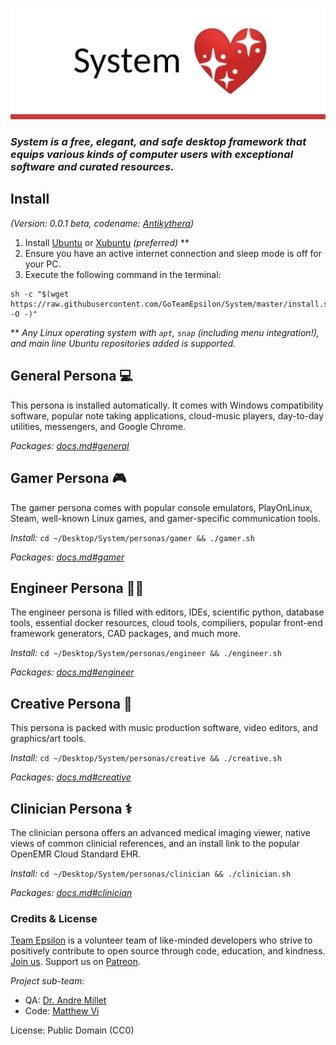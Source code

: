 ![IMG](./logo.png)

### _System is a free, elegant, and safe desktop framework that equips various kinds of computer users with exceptional software and curated resources._

## Install

_(Version: 0.0.1 *beta*, codename: [Antikythera](https://en.wikipedia.org/wiki/Antikythera_mechanism))_

1. Install [Ubuntu](https://www.ubuntu.com/download/desktop) or [Xubuntu](https://xubuntu.org/) _(preferred)_ **
2. Ensure you have an active internet connection and sleep mode is off for your PC. 
3. Execute the following command in the terminal:
```
sh -c "$(wget https://raw.githubusercontent.com/GoTeamEpsilon/System/master/install.sh -O -)"
```

** _Any Linux operating system with `apt`, `snap` (including menu integration!), and main line Ubuntu repositories added is supported._

## General Persona 💻

This persona is installed automatically. It comes with Windows compatibility software, popular note taking applications, cloud-music players, day-to-day utilities, messengers, and Google Chrome.

_Packages: [docs.md#general](https://github.com/GoTeamEpsilon/System/blob/master/personas/docs.md#general)_

## Gamer Persona 🎮

The gamer persona comes with popular console emulators, PlayOnLinux, Steam, well-known Linux games, and gamer-specific communication tools.

_Install:_ `cd ~/Desktop/System/personas/gamer && ./gamer.sh`

_Packages: [docs.md#gamer](https://github.com/GoTeamEpsilon/System/blob/master/personas/docs.md#gamer)_

## Engineer Persona 👩‍💻

The engineer persona is filled with editors, IDEs, scientific python, database tools, essential docker resources, cloud tools, compiliers, popular front-end framework generators, CAD packages, and much more. 

_Install:_ `cd ~/Desktop/System/personas/engineer && ./engineer.sh`

_Packages: [docs.md#engineer](https://github.com/GoTeamEpsilon/System/blob/master/personas/docs.md#engineer)_

## Creative Persona 🎨

This persona is packed with music production software, video editors, and graphics/art tools.

_Install:_ `cd ~/Desktop/System/personas/creative && ./creative.sh`

_Packages: [docs.md#creative](https://github.com/GoTeamEpsilon/System/blob/master/personas/docs.md#creative)_

## Clinician Persona ⚕️

The clinician persona offers an advanced medical imaging viewer, native views of common clinicial references, and an install link to the popular OpenEMR Cloud Standard EHR.

_Install:_ `cd ~/Desktop/System/personas/clinician && ./clinician.sh`

_Packages: [docs.md#clinician](https://github.com/GoTeamEpsilon/System/blob/master/personas/docs.md#clinician)_


### Credits & License

[Team Epsilon](https://github.com/GoTeamEpsilon/purpose) is a volunteer team of like-minded developers who strive to positively contribute to open source through code, education, and kindness. [Join us](https://github.com/GoTeamEpsilon/purpose/issues/new). Support us on [Patreon](https://www.patreon.com/matthewvi).

_Project sub-team:_
- QA: [Dr. Andre Millet](https://github.com/andremillet)
- Code: [Matthew Vi](https://github.com/matthewvi)

License: Public Domain (CC0)
